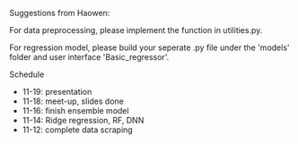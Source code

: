 Suggestions from Haowen:

For data preprocessing, please implement the function in utilities.py.
    
For regression model, please build your seperate .py file under the 'models' folder and user interface 'Basic_regressor'.

Schedule

 - 11-19: presentation
 - 11-18: meet-up, slides done
 - 11-16: finish ensemble model
 - 11-14: Ridge regression, RF, DNN
 - 11-12: complete data scraping
